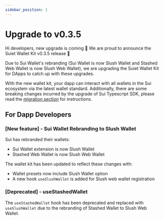 ```yaml
---
sidebar_position: 1
---
```


# Upgrade to v0.3.5

Hi developers, new upgrade is coming 📣 We are proud to announce the Suiet Wallet Kit v0.3.5 release 🥳

Due to Sui Wallet's rebranding (Sui Wallet is now Slush Wallet and Stashed Web Wallet is now Slush Web Wallet), we are upgrading the Suiet Wallet Kit for DApps to catch up with these upgrades.

With the new wallet kit, your dapp can interact with all wallets in the Sui ecosystem via the latest wallet standard. Additionally, there are some breaking changes incurred by the upgrade of Sui Typescript SDK, please read the [migration section](/docs/migration/upgradeTo0.3.5#for-dapp-developers) for instructions.

## For Dapp Developers

### [New feature] - Sui Wallet Rebranding to Slush Wallet

Sui has rebranded their wallets:
- Sui Wallet extension is now Slush Wallet
- Stashed Web Wallet is now Slush Web Wallet

The wallet kit has been updated to reflect these changes with:
- Wallet presets now include Slush Wallet option
- A new hook `useSlushWallet` is added for Slush web wallet registration


### [Deprecated] - useStashedWallet

The `useStashedWallet` hook has been deprecated and replaced with `useSlushWallet` due to the rebranding of Stashed Wallet to Slush Web Wallet.
